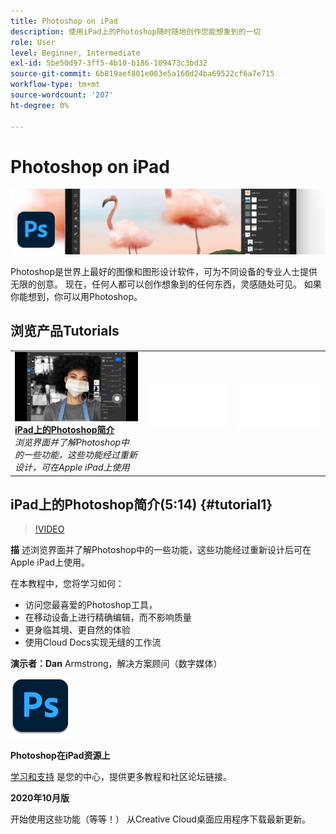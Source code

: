 ```yaml
---
title: Photoshop on iPad
description: 使用iPad上的Photoshop随时随地创作您能想象到的一切
role: User
level: Beginner, Intermediate
exl-id: 5be50d97-3ff5-4b10-b186-109473c3bd32
source-git-commit: 6b819aef801e003e5a160d24ba69522cf6a7e715
workflow-type: tm+mt
source-wordcount: '207'
ht-degree: 0%

---
```


# Photoshop on iPad

![教程英雄图像](../assets/PSoniPad.jpg)

Photoshop是世界上最好的图像和图形设计软件，可为不同设备的专业人士提供无限的创意。 现在，任何人都可以创作想象到的任何东西，灵感随处可见。 如果你能想到，你可以用Photoshop。

## 浏览产品Tutorials

<table style="table-layout:fixed">
<tr>
 <td>
   <a href="photoshopipad.md#tutorial1">
      <img alt="iPad上的Photoshop简介" src="../assets/PSiPad_thumbnail.jpg" />
   </a>
    <div>
   <a href="photoshopipad.md#tutorial1"><strong>iPad上的Photoshop简介</strong></a>
    </div>
    <em>浏览界面并了解Photoshop中的一些功能，这些功能经过重新设计，可在Apple iPad上使用</em>
    <br>
  </td>
  <td>
    <img alt="间隔符" src="../assets/Whitespacer.png" />
    <div>
    <br>
  </td>
  <td>
    <img alt="间隔符" src="../assets/Whitespacer.png" />
    <div>
    <br>
  </td>
</tr>
</table>

## iPad上的Photoshop简介(5:14) {#tutorial1}

>[!VIDEO](https://video.tv.adobe.com/v/326899?hidetitle=true)

**描**
述浏览界面并了解Photoshop中的一些功能，这些功能经过重新设计后可在Apple iPad上使用。

在本教程中，您将学习如何：
* 访问您最喜爱的Photoshop工具，
* 在移动设备上进行精确编辑，而不影响质量
* 更身临其境、更自然的体验
* 使用Cloud Docs实现无缝的工作流

**演示者：Dan**
Armstrong，解决方案顾问（数字媒体）

![Photoshop on iPad徽标](../assets/ps_appicon_96.png)

**Photoshop在iPad资源上**

[学习和支持](https://helpx.adobe.com/support/photoshop.html) 是您的中心，提供更多教程和社区论坛链接。

**2020年10月版**

开始使用这些功能（等等！） 从Creative Cloud桌面应用程序下载最新更新。
